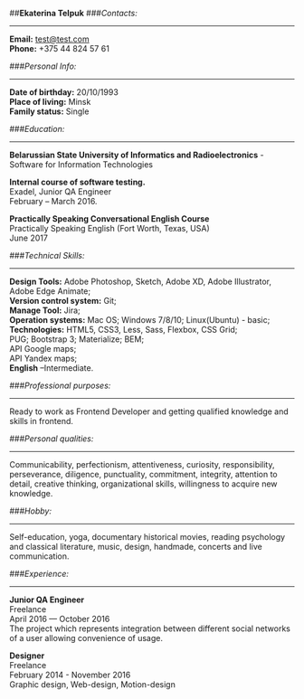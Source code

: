 ##**Ekaterina Telpuk**
###*Contacts:*
***
**Email:** test@test.com  
**Phone:** +375 44 824 57 61

###*Personal Info:*
***
**Date of birthday:** 20/10/1993  
**Place of living:** Minsk  
**Family status:** Single

###*Education:*
***
**Belarussian State University of Informatics and Radioelectronics** - Software for Information Technologies

**Internal course of software testing.**  
  Exadel, Junior QA Engineer  
  February – March 2016.
  
**Practically Speaking Conversational English Course**  
  Practically Speaking English (Fort Worth, Texas, USA)  
  June 2017
  
###*Technical Skills:*
***
**Design Tools:** Adobe Photoshop, Sketch, Adobe XD, Adobe Illustrator, Adobe Edge Animate;  
**Version control system:** Git;  
**Manage Tool:** Jira;  
**Operation systems:** Mac OS; Windows 7/8/10; Linux(Ubuntu) - basic;  
**Technologies:** HTML5, CSS3, Less, Sass, Flexbox, CSS Grid;  
PUG; Bootstrap 3; Materialize; BEM;  
API Google maps;  
API Yandex maps;  
**English** –Intermediate.

###*Professional purposes:*
***
Ready to work as Frontend Developer and getting qualified knowledge and skills in frontend.

###*Personal qualities:*
***
Communicability, perfectionism, attentiveness, curiosity, responsibility, perseverance, diligence, punctuality, commitment, integrity, attention to detail, creative thinking, organizational skills, willingness to acquire new knowledge.

###*Hobby:*
***
Self-education, yoga, documentary historical movies, reading psychology and classical literature, music, design, handmade, concerts and live communication.

###*Experience:*
***
**Junior QA Engineer**  
Freelance  
April 2016 — October 2016  
The project which represents integration between different social networks of a user allowing convenience of usage.

**Designer**  
Freelance  
February 2014 - November 2016  
Graphic design, Web-design, Motion-design